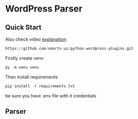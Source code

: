 # WordPress Parser

## Quick Start



Also check video [explanation](https://t.me/c/1928723945/42232/47311):





```python
https://github.com/smarts-uz/python-wordpress-plugins.git
```
 Firstly create venv 
 ```python
py -m venv venv
```
 Then install requirements
```python
pip install -r requirements.txt
```
be sure you have .env file with it credentials

## Parser
```python 

```












